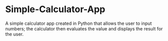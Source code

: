 # Simple-Calculator-App
A simple calculator app created in Python that allows the user to input numbers; the calculator then evaluates the value and displays the result for the user. 
